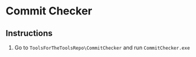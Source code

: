 # Commit Checker

## Instructions

1. Go to `ToolsForTheToolsRepo\CommitChecker` and run `CommitChecker.exe`
